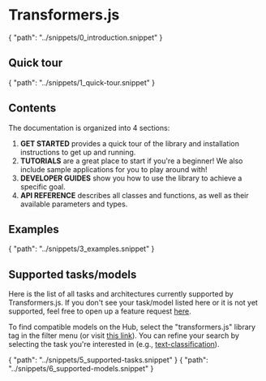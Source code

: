 # Transformers.js

<include>
{
    "path": "../snippets/0_introduction.snippet"
}
</include>

## Quick tour

<include>
{
    "path": "../snippets/1_quick-tour.snippet"
}
</include>


## Contents

The documentation is organized into 4 sections:
1. **GET STARTED** provides a quick tour of the library and installation instructions to get up and running.
2. **TUTORIALS** are a great place to start if you're a beginner! We also include sample applications for you to play around with!
3. **DEVELOPER GUIDES** show you how to use the library to achieve a specific goal.
4. **API REFERENCE** describes all classes and functions, as well as their available parameters and types.

## Examples

<include>
{
    "path": "../snippets/3_examples.snippet"
}
</include>

## Supported tasks/models

Here is the list of all tasks and architectures currently supported by Transformers.js.
If you don't see your task/model listed here or it is not yet supported, feel free
to open up a feature request [here](https://github.com/xenova/transformers.js/issues/new/choose).

To find compatible models on the Hub, select the "transformers.js" library tag in the filter menu (or visit [this link](https://huggingface.co/models?library=transformers.js)).
You can refine your search by selecting the task you're interested in (e.g., [text-classification](https://huggingface.co/models?pipeline_tag=text-classification&library=transformers.js)).

<include>
{
    "path": "../snippets/5_supported-tasks.snippet"
}
</include>


<include>
{
    "path": "../snippets/6_supported-models.snippet"
}
</include>
